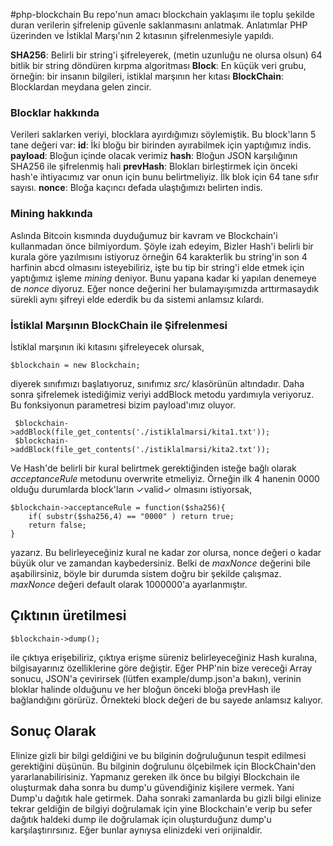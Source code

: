 #php-blockchain
Bu repo'nun amacı blockchain yaklaşımı ile toplu şekilde duran verilerin şifrelenip güvenle saklanmasını anlatmak. Anlatımlar PHP üzerinden ve İstiklal Marşı'nın 2 kıtasının şifrelenmesiyle yapıldı.

**SHA256**: Belirli bir string'i şifreleyerek, (metin uzunluğu ne olursa olsun) 64 bitlik bir string döndüren kırpma algoritması
**Block**: En küçük veri grubu, örneğin: bir insanın bilgileri, istiklal marşının her kıtası
**BlockChain**: Blocklardan meydana gelen zincir.

### Blocklar hakkında
Verileri saklarken veriyi, blocklara ayırdığımızı söylemiştik. Bu block'ların 5 tane değeri var:
**id**: İki bloğu bir birinden ayırabilmek için yaptığımız indis.
**payload**: Bloğun içinde olacak verimiz
**hash**: Bloğun JSON karşılığının SHA256 ile şifrelenmiş hali
**prevHash**: Blokları birleştirmek için önceki hash'e ihtiyacımız var onun için bunu belirtmeliyiz. İlk blok için 64 tane sıfır sayısı.
**nonce**: Bloğa kaçıncı defada ulaştığımızı belirten indis.

### Mining hakkında

Aslında Bitcoin kısmında duyduğumuz bir kavram ve Blockchain'i kullanmadan önce bilmiyordum. Şöyle izah edeyim, Bizler Hash'i belirli bir kurala göre yazılmısını istiyoruz örneğin 64 karakterlik bu string'in son 4 harfinin abcd  olmasını isteyebiliriz, işte bu tip bir string'i elde etmek için yaptığımız işleme *mining* deniyor. Bunu yapana kadar ki yapılan denemeye de *nonce* diyoruz. Eğer nonce değerini her bulamayışımızda arttırmasaydık sürekli aynı şifreyi elde ederdik bu da sistemi anlamsız kılardı.
### İstiklal Marşının BlockChain ile Şifrelenmesi
İstiklal marşının iki kıtasını şifreleyecek olursak,

	$blockchain = new Blockchain;
diyerek sınıfımızı başlatıyoruz, sınıfımız *src/* klasörünün altındadır.
Daha sonra şifrelemek istediğimiz veriyi addBlock metodu yardımıyla veriyoruz. Bu fonksiyonun parametresi bizim payload'ımız oluyor.

	 $blockchain->addBlock(file_get_contents('./istiklalmarsi/kita1.txt'));
	 $blockchain->addBlock(file_get_contents('./istiklalmarsi/kita2.txt'));

Ve Hash'de belirli bir kural belirtmek gerektiğinden isteğe bağlı olarak  *acceptanceRule*  metodunu overwrite etmeliyiz. Örneğin ilk 4 hanenin 0000 olduğu durumlarda block'ların ✓valid✓ olmasını istiyorsak, 

	$blockchain->acceptanceRule = function($sha256){
		if( substr($sha256,4) == "0000" ) return true;
		return false;
	}
yazarız. Bu belirleyeceğiniz kural ne kadar zor olursa,  nonce değeri o kadar büyük olur ve zamandan kaybedersiniz. Belki de *maxNonce* değerini bile aşabilirsiniz, böyle bir durumda sistem doğru bir şekilde çalışmaz.
*maxNonce* değeri default olarak 1000000'a ayarlanmıştır.

## Çıktının üretilmesi

	$blockchain->dump();

ile çıktıya erişebiliriz, çıktıya erişme süreniz belirleyeceğiniz Hash kuralına, bilgisayarınız özelliklerine göre değiştir. Eğer PHP'nin bize vereceği Array sonucu, JSON'a çevirirsek (lütfen example/dump.json'a bakın), verinin bloklar halinde olduğunu ve her bloğun önceki bloğa prevHash ile bağlandığını görürüz. Örnekteki block değeri de bu sayede anlamsız kalıyor.

## Sonuç Olarak

Elinize gizli bir bilgi geldiğini ve bu bilginin doğruluğunun tespit edilmesi gerektiğini düşünün. Bu bilginin doğrulunu ölçebilmek için BlockChain'den yararlanabilirisiniz. Yapmanız gereken ilk önce bu bilgiyi Blockchain ile oluşturmak daha sonra bu dump'u güvendiğiniz kişilere vermek. Yani Dump'u dağıtık hale getirmek. Daha sonraki zamanlarda bu gizli bilgi elinize tekrar geldiğin de bilgiyi doğrulamak için yine Blockchain'e verip bu sefer dağıtık haldeki dump ile doğrulamak için oluşturduğunz dump'u karşılaştırırsınız. Eğer bunlar aynıysa elinizdeki veri orijinaldir.